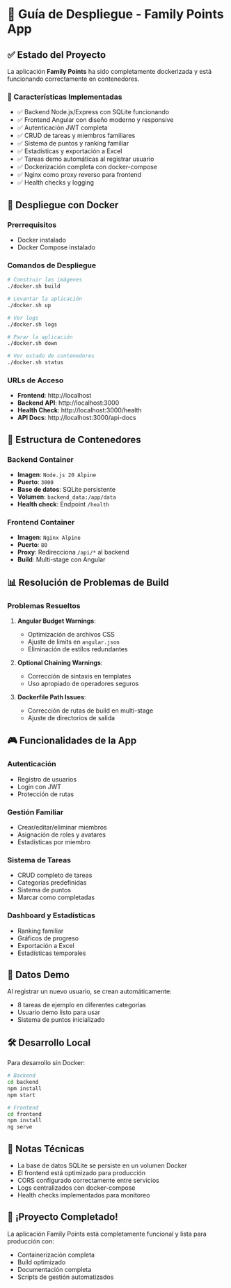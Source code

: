 # 🚀 Guía de Despliegue - Family Points App

## ✅ Estado del Proyecto

La aplicación **Family Points** ha sido completamente dockerizada y está funcionando correctamente en contenedores.

### 🎯 Características Implementadas

- ✅ Backend Node.js/Express con SQLite funcionando
- ✅ Frontend Angular con diseño moderno y responsive
- ✅ Autenticación JWT completa
- ✅ CRUD de tareas y miembros familiares
- ✅ Sistema de puntos y ranking familiar
- ✅ Estadísticas y exportación a Excel
- ✅ Tareas demo automáticas al registrar usuario
- ✅ Dockerización completa con docker-compose
- ✅ Nginx como proxy reverso para frontend
- ✅ Health checks y logging

## 🐳 Despliegue con Docker

### Prerrequisitos
- Docker instalado
- Docker Compose instalado

### Comandos de Despliegue

```bash
# Construir las imágenes
./docker.sh build

# Levantar la aplicación
./docker.sh up

# Ver logs
./docker.sh logs

# Parar la aplicación
./docker.sh down

# Ver estado de contenedores
./docker.sh status
```

### URLs de Acceso

- **Frontend**: http://localhost
- **Backend API**: http://localhost:3000
- **Health Check**: http://localhost:3000/health
- **API Docs**: http://localhost:3000/api-docs

## 🔧 Estructura de Contenedores

### Backend Container
- **Imagen**: `Node.js 20 Alpine`
- **Puerto**: `3000`
- **Base de datos**: SQLite persistente
- **Volumen**: `backend_data:/app/data`
- **Health check**: Endpoint `/health`

### Frontend Container
- **Imagen**: `Nginx Alpine`
- **Puerto**: `80`
- **Proxy**: Redirecciona `/api/*` al backend
- **Build**: Multi-stage con Angular

## 📊 Resolución de Problemas de Build

### Problemas Resueltos

1. **Angular Budget Warnings**: 
   - Optimización de archivos CSS
   - Ajuste de limits en `angular.json`
   - Eliminación de estilos redundantes

2. **Optional Chaining Warnings**:
   - Corrección de sintaxis en templates
   - Uso apropiado de operadores seguros

3. **Dockerfile Path Issues**:
   - Corrección de rutas de build en multi-stage
   - Ajuste de directorios de salida

## 🎮 Funcionalidades de la App

### Autenticación
- Registro de usuarios
- Login con JWT
- Protección de rutas

### Gestión Familiar
- Crear/editar/eliminar miembros
- Asignación de roles y avatares
- Estadísticas por miembro

### Sistema de Tareas
- CRUD completo de tareas
- Categorías predefinidas
- Sistema de puntos
- Marcar como completadas

### Dashboard y Estadísticas
- Ranking familiar
- Gráficos de progreso
- Exportación a Excel
- Estadísticas temporales

## 🔄 Datos Demo

Al registrar un nuevo usuario, se crean automáticamente:
- 8 tareas de ejemplo en diferentes categorías
- Usuario demo listo para usar
- Sistema de puntos inicializado

## 🛠 Desarrollo Local

Para desarrollo sin Docker:

```bash
# Backend
cd backend
npm install
npm start

# Frontend
cd frontend
npm install
ng serve
```

## 📝 Notas Técnicas

- La base de datos SQLite se persiste en un volumen Docker
- El frontend está optimizado para producción
- CORS configurado correctamente entre servicios
- Logs centralizados con docker-compose
- Health checks implementados para monitoreo

## 🎉 ¡Proyecto Completado!

La aplicación Family Points está completamente funcional y lista para producción con:
- Containerización completa
- Build optimizado
- Documentación completa
- Scripts de gestión automatizados
